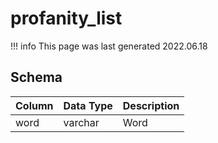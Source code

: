 # profanity_list

!!! info
	This page was last generated 2022.06.18

## Schema

| Column | Data Type | Description |
| :--- | :--- | :--- |
| word | varchar | Word |

